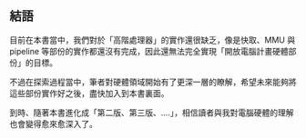 ## 結語

目前在本書當中，我們對於「高階處理器」的實作還很缺乏，像是快取、MMU 與 pipeline 等部份的實作都還沒有完成，因此還無法完全實現「開放電腦計畫硬體部份」的目標。

不過在探索過程當中，筆者對硬體領域開始有了更深一層的瞭解，希望未來能夠將這些部份實作好之後，盡快加入到本書裏面。

到時、隨著本書進化成「第二版、第三版、....」，相信讀者與我對電腦硬體的理解也會變得愈來愈深入了。

